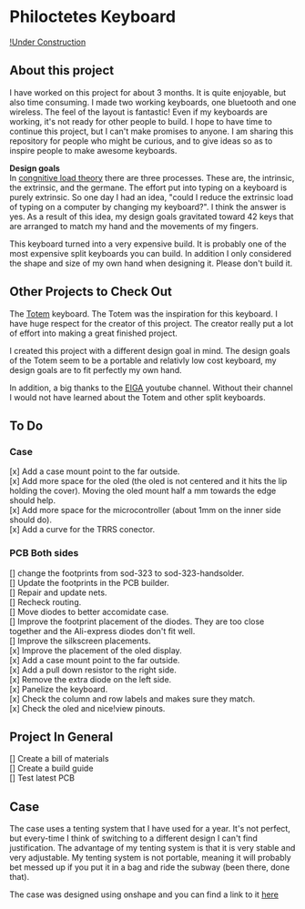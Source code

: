 # Philoctetes Keyboard


[!Under Construction](https://github.com/orange2moon/philoctetes/blob/master/under_construction_openclipart.jpg?raw=true)

## About this project

I have worked on this project for about 3 months. It is quite enjoyable, but also time consuming. I made two working keyboards, one bluetooth and one wireless. The feel of the layout is fantastic! Even if my keyboards are working, it's not ready for other people to build. I hope to have time to continue this project, but I can't make promises to anyone. I am sharing this repository for people who might be curious, and to give ideas so as to inspire people to make awesome keyboards.

__Design goals__  
In [congnitive load theory](https://practicalpie.com/cognitive-load-theory/) there are three processes. These are, the intrinsic, the extrinsic, and the germane. The effort put into typing on a keyboard is purely extrinsic. So one day I had an idea, "could I reduce the extrinsic load of typing on a computer by changing my keyboard?". I think the answer is yes. As a result of this idea, my design goals gravitated toward 42 keys that are arranged to match my hand and the movements of my fingers.

This keyboard turned into a very expensive build. It is probably one of the most expensive split keyboards you can build. In addition I only considered the shape and size of my own hand when designing it. Please don't build it.

## Other Projects to Check Out

The [Totem](https://github.com/GEIGEIGEIST/TOTEM) keyboard. The Totem was the inspiration for this keyboard. I have huge respect for the creator of this project. The creator really put a lot of effort into making a great finished project.

I created this project with a different design goal in mind. The design goals of the Totem seem to be a portable and relativly low cost keyboard, my design goals are to fit perfectly my own hand.

In addition, a big thanks to the [EIGA](https://www.youtube.com/@EIGAtech) youtube channel. Without their channel I would not have learned about the Totem and other split keyboards.


## To Do

### Case
[x] Add a case mount point to the far outside.  
[x] Add more space for the oled (the oled is not centered and it hits the lip holding the cover). Moving the oled mount half a mm towards the edge should help.  
[x] Add more space for the microcontroller (about 1mm on the inner side should do).  
[x] Add a curve for the TRRS conector.  

### PCB Both sides
[] change the footprints from sod-323 to sod-323-handsolder.  
[] Update the footprints in the PCB builder.  
[] Repair and update nets.  
[] Recheck routing.  
[] Move diodes to better accomidate case.  
[] Improve the footprint placement of the diodes. They are too close together and the Ali-express diodes don't fit well.  
[] Improve the silkscreen placements.  
[x] Improve the placement of the oled display.  
[x] Add a case mount point to the far outside.  
[x] Add a pull down resistor to the right side.  
[x] Remove the extra diode on the left side.  
[x] Panelize the keyboard.  
[x] Check the column and row labels and makes sure they match.  
[x] Check the oled and nice!view pinouts.  
  
## Project In General  
[] Create a bill of materials  
[] Create a build guide  
[] Test latest PCB  
  
## Case  
  
The case uses a tenting system that I have used for a year. It's not perfect, but every-time I think of switching to a different design I can't find justification. The advantage of my tenting system is that it is very stable and very adjustable. My tenting system is not portable, meaning it will probably bet messed up if you put it in a bag and ride the subway (been there, done that).  
  
The case was designed using onshape and you can find a link to it [here](https://cad.onshape.com/documents/5c5e04ae1784123d6189c14c/w/86f29d74e9109abb974cb649/e/b3c51a35815c88e0a251e0eb?renderMode=0&uiState=679c96c15b955f7398b0b3b0)  
